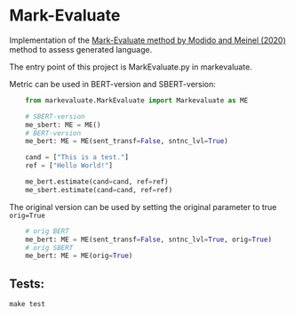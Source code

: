 # Mark-Evaluate 

Implementation of the [Mark-Evaluate method by Modido and Meinel (2020)](https://arxiv.org/abs/2010.04606) method to assess generated language.

The entry point of this project is MarkEvaluate.py in markevaluate.

Metric can be used in BERT-version and SBERT-version:

```python
    from markevaluate.MarkEvaluate import Markevaluate as ME

    # SBERT-version
    me_sbert: ME = ME()
    # BERT-version
    me_bert: ME = ME(sent_transf=False, sntnc_lvl=True)

    cand = ["This is a test."]
    ref = ["Hello World!"]

    me_bert.estimate(cand=cand, ref=ref)
    me_sbert.estimate(cand=cand, ref=ref)
```

The original version can be used by setting the original parameter to true `orig=True`
```python
    # orig BERT
    me_bert: ME = ME(sent_transf=False, sntnc_lvl=True, orig=True)
    # orig SBERT
    me_bert: ME = ME(orig=True)
``` 

## Tests:
```make test``` 